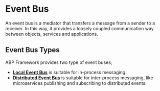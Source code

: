 # Event Bus

An event bus is a mediator that transfers a message from a sender to a receiver. In this way, it provides a loosely coupled communication way between objects, services and applications.

## Event Bus Types

ABP Framework provides two type of event buses;

* **[Local Event Bus](local/index.md)** is suitable for in-process messaging.
* **[Distributed Event Bus](Distributed/index.md)** is suitable for inter-process messaging, like microservices publishing and subscribing to distributed events.